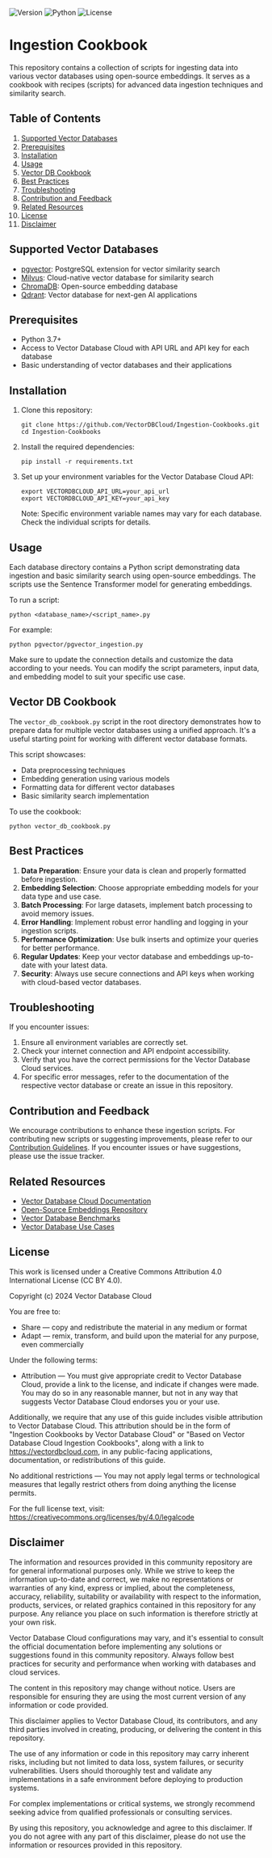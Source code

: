 ![Version](https://img.shields.io/badge/version-1.0.0-blue.svg)
![Python](https://img.shields.io/badge/python-3.7%2B-green.svg)
![License](https://img.shields.io/badge/license-CC%20BY%204.0-green.svg)

# Ingestion Cookbook

This repository contains a collection of scripts for ingesting data into various vector databases using open-source embeddings. It serves as a cookbook with recipes (scripts) for advanced data ingestion techniques and similarity search.


## Table of Contents

1. [Supported Vector Databases](#supported-vector-databases)
2. [Prerequisites](#prerequisites)
3. [Installation](#installation)
4. [Usage](#usage)
5. [Vector DB Cookbook](#vector-db-cookbook)
6. [Best Practices](#best-practices)
7. [Troubleshooting](#troubleshooting)
8. [Contribution and Feedback](#contribution-and-feedback)
9. [Related Resources](#related-resources)
10. [License](#license)
11. [Disclaimer](#disclaimer)


## Supported Vector Databases

- [pgvector](pgvector/): PostgreSQL extension for vector similarity search
- [Milvus](milvus/): Cloud-native vector database for similarity search
- [ChromaDB](chromadb/): Open-source embedding database
- [Qdrant](qdrant/): Vector database for next-gen AI applications

## Prerequisites

- Python 3.7+
- Access to Vector Database Cloud with API URL and API key for each database
- Basic understanding of vector databases and their applications

## Installation

1. Clone this repository:
   ```
   git clone https://github.com/VectorDBCloud/Ingestion-Cookbooks.git
   cd Ingestion-Cookbooks
   ```

2. Install the required dependencies:
   ```
   pip install -r requirements.txt
   ```

3. Set up your environment variables for the Vector Database Cloud API:
   ```
   export VECTORDBCLOUD_API_URL=your_api_url
   export VECTORDBCLOUD_API_KEY=your_api_key
   ```
   Note: Specific environment variable names may vary for each database. Check the individual scripts for details.

## Usage

Each database directory contains a Python script demonstrating data ingestion and basic similarity search using open-source embeddings. The scripts use the Sentence Transformer model for generating embeddings.

To run a script:

```
python <database_name>/<script_name>.py
```

For example:
```
python pgvector/pgvector_ingestion.py
```

Make sure to update the connection details and customize the data according to your needs. You can modify the script parameters, input data, and embedding model to suit your specific use case.

## Vector DB Cookbook

The `vector_db_cookbook.py` script in the root directory demonstrates how to prepare data for multiple vector databases using a unified approach. It's a useful starting point for working with different vector database formats.

This script showcases:
- Data preprocessing techniques
- Embedding generation using various models
- Formatting data for different vector databases
- Basic similarity search implementation

To use the cookbook:
```
python vector_db_cookbook.py
```

## Best Practices

1. **Data Preparation**: Ensure your data is clean and properly formatted before ingestion.
2. **Embedding Selection**: Choose appropriate embedding models for your data type and use case.
3. **Batch Processing**: For large datasets, implement batch processing to avoid memory issues.
4. **Error Handling**: Implement robust error handling and logging in your ingestion scripts.
5. **Performance Optimization**: Use bulk inserts and optimize your queries for better performance.
6. **Regular Updates**: Keep your vector database and embeddings up-to-date with your latest data.
7. **Security**: Always use secure connections and API keys when working with cloud-based vector databases.

## Troubleshooting

If you encounter issues:

1. Ensure all environment variables are correctly set.
2. Check your internet connection and API endpoint accessibility.
3. Verify that you have the correct permissions for the Vector Database Cloud services.
4. For specific error messages, refer to the documentation of the respective vector database or create an issue in this repository.

## Contribution and Feedback

We encourage contributions to enhance these ingestion scripts. For contributing new scripts or suggesting improvements, please refer to our [Contribution Guidelines](CONTRIBUTING.md). If you encounter issues or have suggestions, please use the issue tracker.

## Related Resources

- [Vector Database Cloud Documentation](https://docs.vectordbcloud.com)
- [Open-Source Embeddings Repository](https://github.com/VectorDBCloud/Open-Source-Embedding-Cookbook)
- [Vector Database Benchmarks](https://github.com/VectorDBCloud/Benchmarks)
- [Vector Database Use Cases](https://github.com/VectorDBCloud/Use-Cases)


## License

This work is licensed under a Creative Commons Attribution 4.0 International License (CC BY 4.0).

Copyright (c) 2024 Vector Database Cloud

You are free to:
- Share — copy and redistribute the material in any medium or format
- Adapt — remix, transform, and build upon the material for any purpose, even commercially

Under the following terms:
- Attribution — You must give appropriate credit to Vector Database Cloud, provide a link to the license, and indicate if changes were made. You may do so in any reasonable manner, but not in any way that suggests Vector Database Cloud endorses you or your use.

Additionally, we require that any use of this guide includes visible attribution to Vector Database Cloud. This attribution should be in the form of "Ingestion Cookbooks by Vector Database Cloud" or "Based on Vector Database Cloud Ingestion Cookbooks", along with a link to https://vectordbcloud.com, in any public-facing applications, documentation, or redistributions of this guide.

No additional restrictions — You may not apply legal terms or technological measures that legally restrict others from doing anything the license permits.

For the full license text, visit: https://creativecommons.org/licenses/by/4.0/legalcode


## Disclaimer

The information and resources provided in this community repository are for general informational purposes only. While we strive to keep the information up-to-date and correct, we make no representations or warranties of any kind, express or implied, about the completeness, accuracy, reliability, suitability or availability with respect to the information, products, services, or related graphics contained in this repository for any purpose. Any reliance you place on such information is therefore strictly at your own risk.

Vector Database Cloud configurations may vary, and it's essential to consult the official documentation before implementing any solutions or suggestions found in this community repository. Always follow best practices for security and performance when working with databases and cloud services.

The content in this repository may change without notice. Users are responsible for ensuring they are using the most current version of any information or code provided.

This disclaimer applies to Vector Database Cloud, its contributors, and any third parties involved in creating, producing, or delivering the content in this repository.

The use of any information or code in this repository may carry inherent risks, including but not limited to data loss, system failures, or security vulnerabilities. Users should thoroughly test and validate any implementations in a safe environment before deploying to production systems.

For complex implementations or critical systems, we strongly recommend seeking advice from qualified professionals or consulting services.

By using this repository, you acknowledge and agree to this disclaimer. If you do not agree with any part of this disclaimer, please do not use the information or resources provided in this repository.
